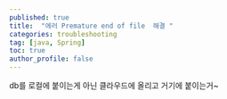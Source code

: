 ```yaml
---
published: true
title:  "에러 Premature end of file  해결 "
categories: troubleshooting 
tag: [java, Spring] 
toc: true
author_profile: false 
---
```




db를 로컬에 붙이는게 아닌 클라우드에 올리고 거기에 붙이는거~ 